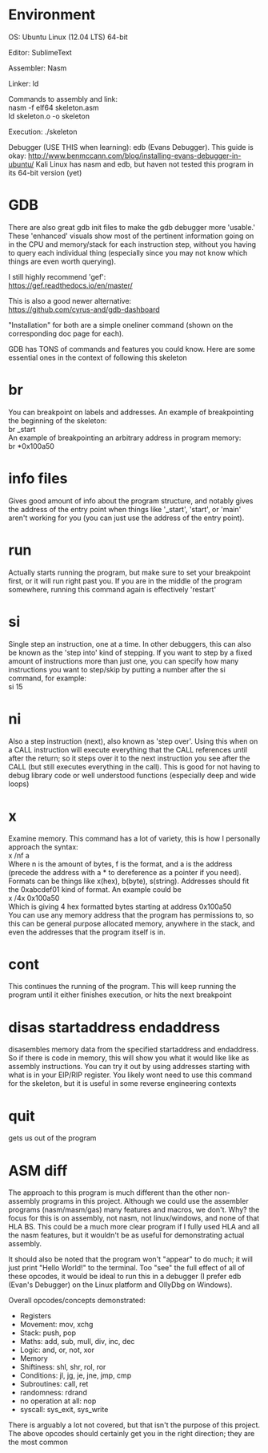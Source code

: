 Environment
=====
OS: Ubuntu Linux (12.04 LTS) 64-bit<br>

Editor: SublimeText

Assembler: Nasm

Linker: ld

Commands to assembly and link:<br>
nasm -f elf64 skeleton.asm<br>
ld skeleton.o -o skeleton

Execution: ./skeleton

Debugger (USE THIS when learning): edb (Evans Debugger). This guide is okay: http://www.benmccann.com/blog/installing-evans-debugger-in-ubuntu/
Kali Linux has nasm and edb, but haven not tested this program in its 64-bit version (yet)

GDB
=====
There are also great gdb init files to make the gdb debugger more 'usable.' These 'enhanced' visuals show most of the pertinent information going on in the CPU and memory/stack for each instruction step, without you having to query each individual thing (especially since you may not know which things are even worth querying).

I still highly recommend 'gef':<br>
https://gef.readthedocs.io/en/master/

This is also a good newer alternative:<br>
https://github.com/cyrus-and/gdb-dashboard

"Installation" for both are a simple oneliner command (shown on the corresponding doc page for each).

GDB has TONS of commands and features you could know. Here are some essential ones in the context of following this skeleton

br
====
You can breakpoint on labels and addresses. An example of breakpointing the beginning of the skeleton:<br>
br _start<br>
An example of breakpointing an arbitrary address in program memory:<br>
br *0x100a50<br>

info files
====
Gives good amount of info about the program structure, and notably gives the address of the entry point when things like '_start', 'start', or 'main' aren't working for you (you can just use the address of the entry point).

run
====
Actually starts running the program, but make sure to set your breakpoint first, or it will run right past you. If you are in the middle of the program somewhere, running this command again is effectively 'restart'

si
====
Single step an instruction, one at a time. In other debuggers, this can also be known as the 'step into' kind of stepping. If you want to step by a fixed amount of instructions more than just one, you can specify how many instructions you want to step/skip by putting a number after the si command, for example:<br>
si 15

ni
====
Also a step instruction (next), also known as 'step over'. Using this when on a CALL instruction will execute everything that the CALL references until after the return; so it steps over it to the next instruction you see after the CALL (but still executes everything in the call). This is good for not having to debug library code or well understood functions (especially deep and wide loops)

x
====
Examine memory. This command has a lot of variety, this is how I personally approach the syntax:<br>
x /nf a<br>
Where n is the amount of bytes, f is the format, and a is the address (precede the address with a * to dereference as a pointer if you need). Formats can be things like x(hex), b(byte), s(string). Addresses should fit the 0xabcdef01 kind of format. An example could be<br>
x /4x 0x100a50<br>
Which is giving 4 hex formatted bytes starting at address 0x100a50<br>
You can use any memory address that the program has permissions to, so this can be general purpose allocated memory, anywhere in the stack, and even the addresses that the program itself is in.

cont
====
This continues the running of the program. This will keep running the program until it either finishes execution, or hits the next breakpoint

disas startaddress endaddress
====
disasembles memory data from the specified startaddress and endaddress. So if there is code in memory, this will show you what it would like like as assembly instructions. You can try it out by using addresses starting with what is in your EIP/RIP register. You likely wont need to use this command for the skeleton, but it is useful in some reverse engineering contexts

quit
====
gets us out of the program

ASM diff
=====
The approach to this program is much different than the other non-assembly programs in this project. Although we could use the assembler programs (nasm/masm/gas) many features and macros, we don't. Why? the focus for this is on assembly, not nasm, not linux/windows, and none of that HLA BS. This could be a much more clear program if I fully used HLA and all the nasm features, but it wouldn't be as useful for demonstrating actual assembly.

It should also be noted that the program won't "appear" to do much; it will just print "Hello World!" to the terminal. Too "see" the full effect of all of these opcodes, it  would be ideal to run this in a debugger (I prefer edb (Evan's Debugger) on the Linux  platform and OllyDbg on Windows).

Overall opcodes/concepts demonstrated:
* Registers
* Movement: mov, xchg
* Stack: push, pop
* Maths: add, sub, mull, div, inc, dec
* Logic: and, or, not, xor
* Memory
* Shiftiness: shl, shr, rol, ror
* Conditions: jl, jg, je, jne, jmp, cmp
* Subroutines: call, ret
* randomness: rdrand
* no operation at all: nop
* syscall: sys_exit, sys_write

There is arguably a lot not covered, but that isn't the purpose of this project. The above opcodes should certainly get you in the right direction; they are the most common

